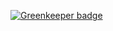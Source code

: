

[![Greenkeeper badge](https://badges.greenkeeper.io/Creeplays/browser-rtmp-stream-gateway.svg)](https://greenkeeper.io/)